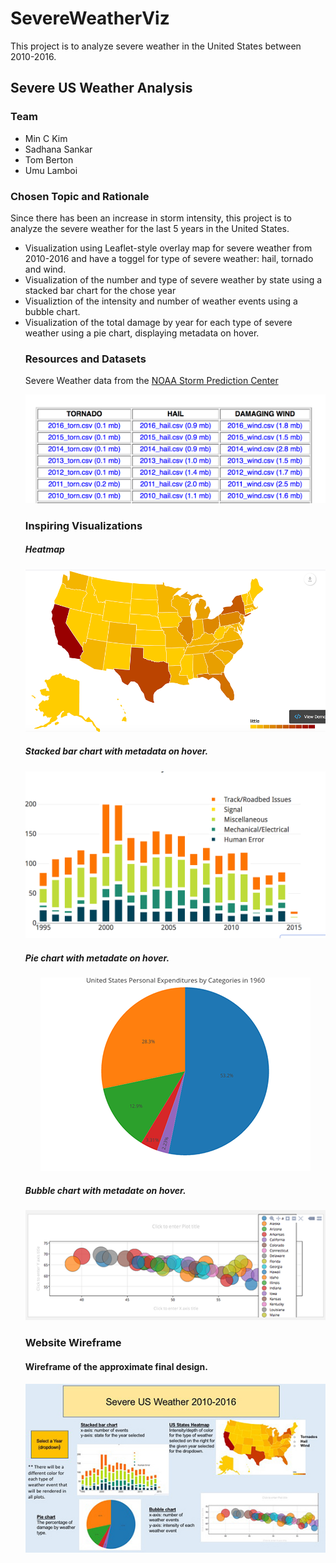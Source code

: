 # SevereWeatherViz
This project is to analyze severe weather in the United States between 2010-2016. 

## Severe US Weather Analysis

### Team
<ul>
<li>Min C Kim</li>
<li>Sadhana Sankar</li>
<li>Tom Berton</li>
<li>Umu Lamboi</li>
</ul>

### Chosen Topic and Rationale
  Since there has been an increase in storm intensity, this project is to analyze the severe weather for the last 5 years in the United States. 
  <ul>
<li> Visualization using Leaflet-style overlay map for severe weather from 2010-2016 and have a toggel for type of severe weather: hail, tornado and wind.</li>
<li> Visualization of the number and type of severe weather by state using a stacked bar chart for the chose year</li>
<li> Visualiztion of the intensity and number of weather events using a bubble chart.</li>
  <li> Visualization of the total damage by year for each type of severe weather using a pie chart, displaying metadata on hover.</li>

### Resources and Datasets

Severe Weather data from the [NOAA Storm Prediction Center](http://www.spc.noaa.gov/wcm/#data)
<p align="center"> 
  <img src="https://github.com/TomBerton/SevereWeatherViz/blob/master/images/DataSet.png" 
 </p>
  
 ### Inspiring Visualizations
<h5>Heatmap </h5>
<p align="center"> 
  <img src="https://github.com/TomBerton/SevereWeatherViz/blob/master/images/img1.png"
 </p>
<h5> Stacked bar chart with metadata on hover. </h5>
   <p align="center"> 
  <img src="https://github.com/TomBerton/SevereWeatherViz/blob/master/images/img3.png"
 </p>
 <h5>Pie chart with metadate on hover. </h5>
     <p align="center"> 
  <img src="https://github.com/TomBerton/SevereWeatherViz/blob/master/images/img5.png"
 </p>
  <h5>Bubble chart with metadate on hover.</h5>
 <p align="center"> 
  <img src="https://github.com/TomBerton/SevereWeatherViz/blob/master/images/img4.png"
 </p>
  

### Website Wireframe
#### Wireframe of the approximate final design.

<p align="center"> 
  <img src="https://github.com/TomBerton/SevereWeatherViz/blob/master/images/Wireframe.jpg"
 </p>
